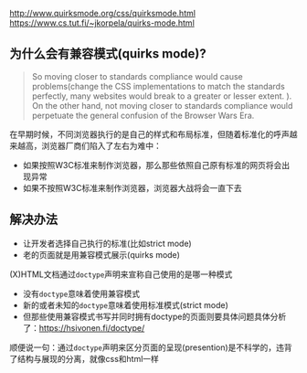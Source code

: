 http://www.quirksmode.org/css/quirksmode.html
https://www.cs.tut.fi/~jkorpela/quirks-mode.html

## 为什么会有兼容模式(quirks mode)?

>So moving closer to standards compliance would cause problems(change the CSS implementations to match the standards perfectly, many websites would break to a greater or lesser extent. ). On the other hand, not moving closer to standards compliance would perpetuate the general confusion of the Browser Wars Era.

在早期时候，不同浏览器执行的是自己的样式和布局标准，但随着标准化的呼声越来越高，浏览器厂商们陷入了左右为难中：

- 如果按照W3C标准来制作浏览器，那么那些依照自己原有标准的网页将会出现异常
- 如果不按照W3C标准来制作浏览器，浏览器大战将会一直下去

## 解决办法

- 让开发者选择自己执行的标准(比如strict mode)
- 老的页面就是用兼容模式展示(quirks mode)

(X)HTML文档通过`doctype`声明来宣称自己使用的是哪一种模式

- 没有`doctype`意味着使用兼容模式
- 新的或者未知的`doctype`意味着使用标准模式(strict mode)
- 但那些使用兼容模式书写并同时拥有doctype的页面则要具体问题具体分析了：https://hsivonen.fi/doctype/

顺便说一句：通过`doctype`声明来区分页面的呈现(presention)是不科学的，违背了结构与展现的分离，就像css和html一样


